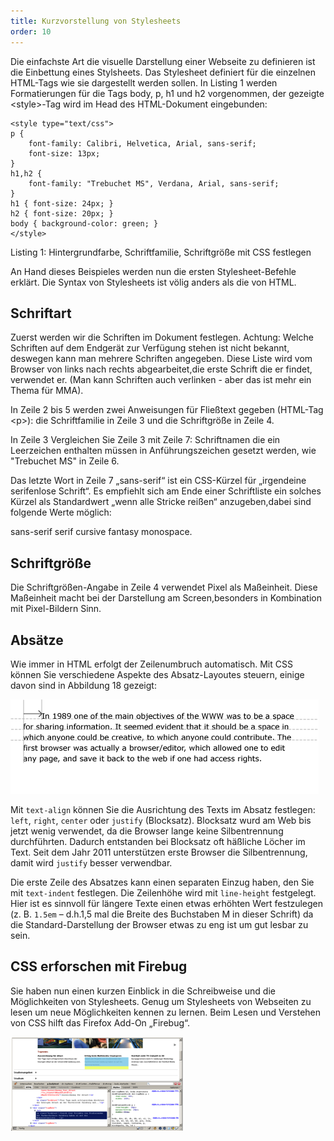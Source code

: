 ```yaml
---
title: Kurzvorstellung von Stylesheets
order: 10
---
```

Die einfachste Art die visuelle Darstellung einer Webseite zu definieren ist die Einbettung eines Stylsheets. Das Stylesheet definiert für die einzelnen HTML-Tags wie sie dargestellt werden sollen. In Listing 1 werden Formatierungen für die Tags body, p, h1 und h2 vorgenommen, der gezeigte &lt;style&gt;-Tag wird im Head des HTML-Dokument eingebunden:

    <style type="text/css">
    p {
        font-family: Calibri, Helvetica, Arial, sans-serif; 
        font-size: 13px;
    }
    h1,h2 {
        font-family: "Trebuchet MS", Verdana, Arial, sans-serif;
    }
    h1 { font-size: 24px; }
    h2 { font-size: 20px; }
    body { background-color: green; }
    </style>
Listing 1:  Hintergrundfarbe, Schriftfamilie, Schriftgröße mit CSS festlegen

An Hand dieses Beispieles werden nun die ersten Stylesheet-Befehle erklärt. Die Syntax von Stylesheets ist völig anders als die von HTML. 

Schriftart
-----------
Zuerst werden wir die Schriften im Dokument festlegen.  Achtung: Welche Schriften auf dem Endgerät zur Verfügung stehen ist nicht bekannt, deswegen kann man mehrere Schriften angegeben. Diese Liste wird vom Browser von links nach rechts abgearbeitet,die erste Schrift die er findet, verwendet er. (Man kann Schriften auch verlinken - aber das ist mehr ein Thema für MMA).

In Zeile 2 bis 5 werden zwei Anweisungen für Fließtext gegeben (HTML-Tag &lt;p&gt;): die Schriftfamilie in Zeile 3 und die Schriftgröße in Zeile 4. 

In Zeile 3 Vergleichen Sie Zeile 3 mit Zeile 7: Schriftnamen die ein Leerzeichen enthalten müssen in Anführungszeichen gesetzt werden, wie "Trebuchet MS" in Zeile 6. 

Das letzte Wort in Zeile 7 „sans-serif“ ist ein CSS-Kürzel für „irgendeine serifenlose Schrift“. Es empfiehlt sich am Ende einer Schriftliste ein solches Kürzel als Standardwert „wenn alle Stricke reißen“  anzugeben,dabei sind folgende Werte möglich:

sans-serif serif cursive fantasy monospace. 

Schriftgröße
---------------
Die Schriftgrößen-Angabe in Zeile 4 verwendet Pixel als Maßeinheit. Diese Maßeinheit macht bei der Darstellung am Screen,besonders in Kombination mit Pixel-Bildern Sinn. 

Absätze
---------
Wie immer in HTML erfolgt der Zeilenumbruch automatisch. Mit CSS können Sie verschiedene Aspekte des Absatz-Layoutes steuern, einige davon sind in Abbildung 18 gezeigt:


![Abbildung 18: Absatz mit CSS Formatanweisungen: text-indent und line-height](/images/image066.png)

Mit `text-align` können Sie die Ausrichtung des Texts im Absatz festlegen: `left`, `right`, `center` oder `justify` (Blocksatz). Blocksatz wurd am Web bis jetzt wenig verwendet, da die Browser lange keine Silbentrennung durchführten. Dadurch entstanden bei Blocksatz oft häßliche Löcher im Text. Seit dem Jahr 2011 unterstützen erste Browser die Silbentrennung, damit wird `justify` besser verwendbar.

Die erste Zeile des Absatzes kann einen separaten Einzug haben, den Sie mit `text-indent` festlegen. Die Zeilenhöhe wird mit `line-height` festgelegt. Hier ist es sinnvoll für längere Texte einen etwas erhöhten Wert festzulegen (z. B. `1.5em` – d.h.1,5 mal die Breite des Buchstaben M in dieser Schrift) da die Standard-Darstellung der Browser etwas zu eng ist um gut lesbar zu sein. 

CSS erforschen mit Firebug
---------------------------
Sie haben nun einen kurzen Einblick in die Schreibweise und die Möglichkeiten von Stylesheets. Genug um Stylesheets von Webseiten zu lesen um neue Möglichkeiten kennen zu lernen. Beim Lesen und Verstehen von CSS hilft das Firefox Add-On „Firebug“.


![Abbildung 19: Firefox Add-On Firebug](/images/image072.png)

